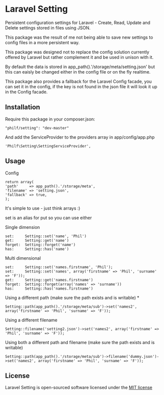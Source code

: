 # Laravel Setting

Persistent configuration settings for Laravel - Create, Read, Update and Delete settings stored in files using JSON.

This package was the result of me not being able to save new settings to config files in a more persistent way.

This package was designed not to replace the config solution currently offered by Laravel but rather complement it and be used in unison with it.

By default the data is stored in app_path().'/storage/meta/setting.json' but this can eaisly be changed either in the config file or on the fly realtime.

This package also provides a fallback for the Laravel Config facade, you can set it in the config, if the key is not found in the json file it will look it up in the Config facade.

## Installation
Require this package in your composer.json:

    "philf/setting": "dev-master"

And add the ServiceProvider to the providers array in app/config/app.php

    'Philf\Setting\SettingServiceProvider',

## Usage

Config

    return array(
    'path'     => app_path().'/storage/meta',
    'filename' => 'setting.json',
    'fallback' => true,
    );

It's simple to use - just think arrays :)

set is an alias for put so you can use either

Single dimension

    set:     Setting::set('name', 'Phil')
    get:     Setting::get('name')
    forget:  Setting::forget('name')
    has:     Setting::has('name')

Multi dimensional

    set:     Setting::set('names.firstname', 'Phil');
    set:     Setting::set('names', array('firstname' => 'Phil', 'surname' => 'F'));
    get:     Setting::get('names.firstname')
    forget:  Setting::forget(array('names' => 'surname'))
    has:     Setting::has('names.firstname')

Using a different path (make sure the path exists and is writable) *

    Setting::path(app_path().'/storage/meta/sub')->set('names2', array('firstname' => 'Phil', 'surname' => 'F'));

Using a different filename

    Setting::filename('setting2.json')->set('names2', array('firstname' => 'Phil', 'surname' => 'F'));

Using both a different path and filename (make sure the path exists and is writable)

    Setting::path(app_path().'/storage/meta/sub')->filename('dummy.json')->set('names2', array('firstname' => 'Phil', 'surname' => 'F'));

## License

Laravel Setting is open-sourced software licensed under the [MIT license](http://opensource.org/licenses/MIT)
